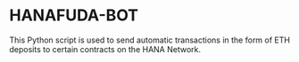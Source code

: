 # HANAFUDA-BOT
This Python script is used to send automatic transactions in the form of ETH deposits to certain contracts on the HANA Network.
